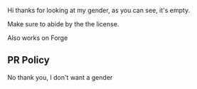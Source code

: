 Hi thanks for looking at my gender, as you can see, it's empty.

Make sure to abide by the the license.

Also works on Forge

## PR Policy
No thank you, I don't want a gender
